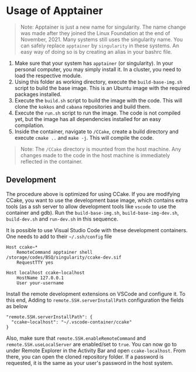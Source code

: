 # Usage of Apptainer

> Note: Apptainer is just a new name for singularity. The name change was made 
> after they joined the Linux Foundation at the end of November, 2021. Many 
> systems still uses the singularity name. You can safely replace `apptainer`
> by `singularity` in these systems. An easy way of doing so is by creating 
> an alias in your bashrc file.

1. Make sure that your system has `apptainer` (or singularity). In your personal 
   computer, you  may simply install it. In a cluster, you need to load the 
   respective module.
2. Using this folder as working directory, execute the `build-base-img.sh`
   script to build the base image. This is an Ubuntu image with the required
   packages installed.
3. Execute the `build.sh` script to build the image with the code. This will
   clone the `kokkos` and `cabana` repositories and build them.
4. Execute the `run.sh` script to run the image. The code is not compiled yet,
   but the image has all dependencies installed for an easy compilation.
5. Inside the container, navigate to `/CCake`, create a build directory and
   execute `cmake ..` and `make -j`. This will compile the code.

> Note: The `/CCake` directory is mounted from the host machine. Any changes
> made to the code in the host machine is immediately reflected in the container.

## Development

The procedure above is optimized for using CCake. If you are modifying CCake,
you want to use the development base image, which contains extra tools (as 
a ssh server to allow development tools like `vscode` to use the container and
gdb). Run the `build-base-img.sh`, `build-base-img-dev.sh`, `build-dev.sh` and
`run-dev.sh` in this sequence.

It is possible to use Visual Studio Code with these development containers. One 
needs to add to their `~/.ssh/config` file
```
Host ccake~*
    RemoteCommand apptainer shell /storage/codes/BSQ/singularity/ccake-dev.sif
    RequestTTY yes

Host localhost ccake~localhost
    HostName 127.0.0.1
    User your-username
```

Install the remote development extensions on VSCode and configure it. To this end,
Adding to `remote.SSH.serverInstallPath`  configuration the fields as below
```
"remote.SSH.serverInstallPath": {
  "ccake~localhost": "~/.vscode-container/ccake"
}
```
Also, make sure that `remote.SSH.enableRemoteCommand` and 
`remote.SSH.useLocalServer` are enabled/set to `true`. You can now go
to under Remote Explorer in the Activity Bar and open `ccake-localhost`.
From there, you can open the cloned repository folder. If a password
is requested, it is the same as your user's password in the host system.